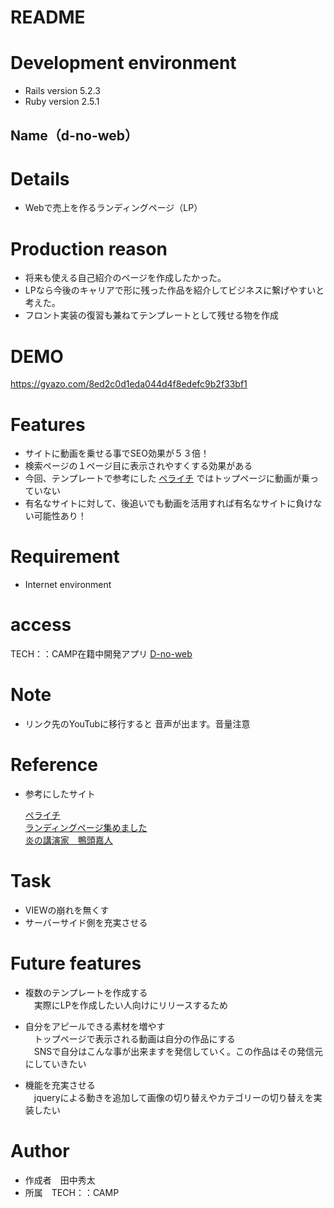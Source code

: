 # README

# Development environment
* Rails version
5.2.3
* Ruby version
2.5.1

## Name（d-no-web）  

# Details

* Webで売上を作るランディングページ（LP）

# Production reason

* 将来も使える自己紹介のページを作成したかった。
* LPなら今後のキャリアで形に残った作品を紹介してビジネスに繋げやすいと考えた。
* フロント実装の復習も兼ねてテンプレートとして残せる物を作成

# DEMO

 https://gyazo.com/8ed2c0d1eda044d4f8edefc9b2f33bf1
 
# Features

* サイトに動画を乗せる事でSEO効果が５３倍！  
* 検索ページの１ページ目に表示されやすくする効果がある  
* 今回、テンプレートで参考にした
[ペライチ](https://peraichi.com/)
ではトップページに動画が乗っていない   
* 有名なサイトに対して、後追いでも動画を活用すれば有名なサイトに負けない可能性あり！

# Requirement

* Internet environment

# access

TECH：：CAMP在籍中開発アプリ
[D-no-web](https://dnoweb.herokuapp.com/)

# Note

* リンク先のYouTubに移行すると
音声が出ます。音量注意

# Reference
* 参考にしたサイト  

  [ペライチ](https://peraichi.com/)  
  [ランディングページ集めました](http://lp-web.com/?fbclid=IwAR2IBRO4NAVuumN32U_M1rhNU9-yIWEb_UG9Xj3micj21WATEhw2HW2qYp4)  
  [炎の講演家　鴨頭嘉人](https://kamogashira.com/)


# Task

* VIEWの崩れを無くす
* サーバーサイド側を充実させる

# Future features

* 複数のテンプレートを作成する  
　実際にLPを作成したい人向けにリリースするため
 
* 自分をアピールできる素材を増やす  
　トップページで表示される動画は自分の作品にする  
　SNSで自分はこんな事が出来ますを発信していく。この作品はその発信元にしていきたい  
 
* 機能を充実させる  
　jqueryによる動きを追加して画像の切り替えやカテゴリーの切り替えを実装したい

# Author

* 作成者　田中秀太
* 所属　TECH：：CAMP

